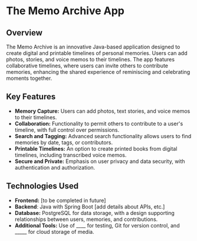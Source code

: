 # The Memo Archive App

## Overview
The Memo Archive is an innovative Java-based application designed to create digital and printable timelines of personal memories. Users can add photos, stories, and voice memos to their timelines. The app features collaborative timelines, where users can invite others to contribute memories, enhancing the shared experience of reminiscing and celebrating moments together.

## Key Features

- **Memory Capture:**  Users can add photos, text stories, and voice memos to their timelines.
- **Collaboration:** Functionality to permit others to contribute to a user's timeline, with full control over permissions.
- **Search and Tagging:** Advanced search functionality allows users to find memories by date, tags, or contributors.
- **Printable Timelines:** An option to create printed books from digital timelines, including transcribed voice memos.
- **Secure and Private:** Emphasis on user privacy and data security, with authentication and authorization.

## Technologies Used
- **Frontend:** [to be completed in future]
- **Backend**: Java with Spring Boot [add details about APIs, etc.]
- **Database:** PostgreSQL for data storage, with a design supporting relationships between users, memories, and contributions.
- **Additional Tools:** Use of ____ for testing, Git for version control, and _____ for cloud storage of media.
